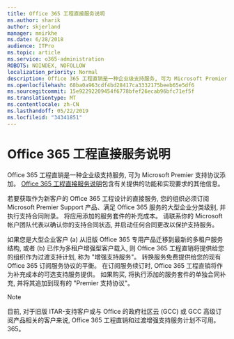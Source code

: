 ```yaml
---
title: Office 365 工程直接服务说明
ms.author: sharik
author: skjerland
manager: mnirkhe
ms.date: 6/28/2018
audience: ITPro
ms.topic: article
ms.service: o365-administration
ROBOTS: NOINDEX, NOFOLLOW
localization_priority: Normal
description: Office 365 工程直销是一种企业级支持服务, 可为 Microsoft Premier 支持协议添加。 Office 365 工程直接服务说明包含有关提供的功能和实现要求的其他信息。
ms.openlocfilehash: 68ba0a963cdf4bd28417ca3332175beeb65e5df6
ms.sourcegitcommit: 15e92292209454f6778bfef26ecab96bfc71ef5f
ms.translationtype: MT
ms.contentlocale: zh-CN
ms.lasthandoff: 05/22/2019
ms.locfileid: "34341851"
---
```

# <a name="office-365-engineering-direct-service-description"></a>Office 365 工程直接服务说明

Office 365 工程直销是一种企业级支持服务, 可为 Microsoft Premier 支持协议添加。 [Office 365 工程直接服务说明](https://github.com/MicrosoftDocs/OfficeDocs-O365ServiceDescriptions/blob/master/Office%20365%20Engineering%20Direct%20-%20Svc%20Desc%20(25mar2019).pdf)包含有关提供的功能和实现要求的其他信息。

若要获取作为新客户的 Office 365 工程设计的直接服务, 您的组织必须订阅 Microsoft Premier Support 产品、满足 Office 365 服务的大型企业分类级别, 并执行支持合同附录。 将应用添加的服务套件的补充成本。 请联系你的 Microsoft 帐户团队代表以确认你的支持合同状态, 并启动任何合同更改以保护支持服务。 

如果您是大型企业客户 (a) 从旧版 Office 365 专用产品迁移到最新的多租户服务结构, 或者 (b) 已作为多租户增强型客户载入, 则 Office 365 工程直销将提供给您的组织作为过渡支持计划, 称为 "增强支持服务"。 转换服务免费提供给您的现有 Office 365 订阅服务协议的平衡。 在订阅服务续订时, Office 365 工程直销将作为补充成本的可选支持服务提供。 如果购买, 将执行添加的服务套件的单独合同补充, 并将其追加到现有的 "Premier 支持协议"。

> [!NOTE]
> 目前, 对于旧版 ITAR-支持客户或与 Office 的政府社区云 (GCC) 或 GCC 高级订阅产品相关的客户来说, Office 365 工程直销和过渡增强支持服务计划不可用。365。

